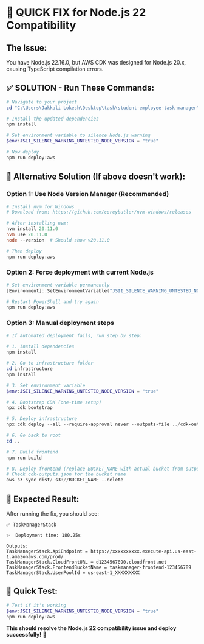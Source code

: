 # 🚀 **QUICK FIX for Node.js 22 Compatibility**

## **The Issue:**
You have Node.js 22.16.0, but AWS CDK was designed for Node.js 20.x, causing TypeScript compilation errors.

## **✅ SOLUTION - Run These Commands:**

```powershell
# Navigate to your project
cd "C:\Users\Jakkali Lokesh\Desktop\task\student-employee-task-manager"

# Install the updated dependencies
npm install

# Set environment variable to silence Node.js warning
$env:JSII_SILENCE_WARNING_UNTESTED_NODE_VERSION = "true"

# Now deploy
npm run deploy:aws
```

## **🔧 Alternative Solution (If above doesn't work):**

### **Option 1: Use Node Version Manager (Recommended)**
```powershell
# Install nvm for Windows
# Download from: https://github.com/coreybutler/nvm-windows/releases

# After installing nvm:
nvm install 20.11.0
nvm use 20.11.0
node --version  # Should show v20.11.0

# Then deploy
npm run deploy:aws
```

### **Option 2: Force deployment with current Node.js**
```powershell
# Set environment variable permanently
[Environment]::SetEnvironmentVariable("JSII_SILENCE_WARNING_UNTESTED_NODE_VERSION", "true", "User")

# Restart PowerShell and try again
npm run deploy:aws
```

### **Option 3: Manual deployment steps**
```powershell
# If automated deployment fails, run step by step:

# 1. Install dependencies
npm install

# 2. Go to infrastructure folder
cd infrastructure
npm install

# 3. Set environment variable
$env:JSII_SILENCE_WARNING_UNTESTED_NODE_VERSION = "true"

# 4. Bootstrap CDK (one-time setup)
npx cdk bootstrap

# 5. Deploy infrastructure
npx cdk deploy --all --require-approval never --outputs-file ../cdk-outputs.json

# 6. Go back to root
cd ..

# 7. Build frontend
npm run build

# 8. Deploy frontend (replace BUCKET_NAME with actual bucket from outputs)
# Check cdk-outputs.json for the bucket name
aws s3 sync dist/ s3://BUCKET_NAME --delete
```

## **🎯 Expected Result:**
After running the fix, you should see:
```
✅ TaskManagerStack

✨  Deployment time: 180.25s

Outputs:
TaskManagerStack.ApiEndpoint = https://xxxxxxxxxx.execute-api.us-east-1.amazonaws.com/prod/
TaskManagerStack.CloudFrontURL = d1234567890.cloudfront.net
TaskManagerStack.FrontendBucketName = taskmanager-frontend-123456789
TaskManagerStack.UserPoolId = us-east-1_XXXXXXXXX
```

## **🚀 Quick Test:**
```powershell
# Test if it's working
$env:JSII_SILENCE_WARNING_UNTESTED_NODE_VERSION = "true"
npm run deploy:aws
```

**This should resolve the Node.js 22 compatibility issue and deploy successfully!** 🎉